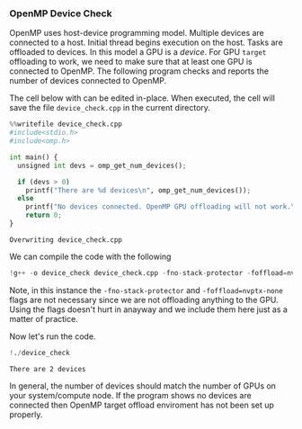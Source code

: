 ### OpenMP Device Check 

OpenMP uses host-device programming model. Multiple devices are connected to a host. Initial thread begins execution on the host. Tasks are offloaded to devices. In this model a GPU is a _device_. For GPU `target` offloading to work, we need to make sure that at least one GPU is connected to OpenMP. The following program checks and reports the number of devices connected to OpenMP. 

The cell below with can be edited in-place. When executed, the cell will save the file `device_check.cpp` in the current directory. 


```python
%%writefile device_check.cpp
#include<stdio.h>
#include<omp.h>

int main() {
  unsigned int devs = omp_get_num_devices();

  if (devs > 0) 
    printf("There are %d devices\n", omp_get_num_devices());
  else
    printf("No devices connected. OpenMP GPU offloading will not work.\n"); 
    return 0;
}
```

    Overwriting device_check.cpp


We can compile the code with the following


```python
!g++ -o device_check device_check.cpp -fno-stack-protector -foffload=nvptx-none -fopenmp
```

Note, in this instance the `-fno-stack-protector` and `-foffload=nvptx-none` flags are not necessary since we are not offloading anything to the GPU. Using the flags doesn't hurt in anayway and we include them here just as a matter of practice.  

Now let's run the code.


```python
!./device_check
```

    There are 2 devices


In general, the number of devices should match the number of GPUs on your system/compute node. If the program shows no devices are connected then OpenMP target offload enviroment has not been set up properly.


```python

```
